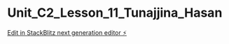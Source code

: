# Unit_C2_Lesson_11_Tunajjina_Hasan

[Edit in StackBlitz next generation editor ⚡️](https://stackblitz.com/~/github.com/Tunajjinah/Unit_C2_Lesson_11_Tunajjina_Hasan)
